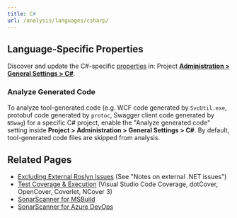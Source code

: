 ```yaml
---
title: C#
url: /analysis/languages/csharp/
---
```


<!-- static -->
<!-- update_center:csharp -->
<!-- /static -->


## Language-Specific Properties

Discover and update the C#-specific [properties](/analysis/analysis-parameters/) in: <!-- sonarcloud -->Project <!-- /sonarcloud --> **[Administration > General Settings > C#](/#sonarqube-admin#/admin/settings?category=c%23)**.

### Analyze Generated Code

To analyze tool-generated code (e.g. WCF code generated by `SvcUtil.exe`, protobuf code generated by `protoc`, Swagger client code generated by `NSwag`) for a specific C# project, enable the "Analyze generated code" setting inside **Project > Administration > General Settings > C#**. By default, tool-generated code files are skipped from analysis.

## Related Pages
* [Excluding External Roslyn Issues](/analysis/external-issues/) (See "Notes on external .NET issues")
* [Test Coverage & Execution](/analysis/coverage/) (Visual Studio Code Coverage, dotCover, OpenCover, Coverlet, NCover 3)
* [SonarScanner for MSBuild](/analysis/scan/sonarscanner-for-msbuild/)
* [SonarScanner for Azure DevOps](/analysis/scan/sonarscanner-for-azure-devops/)

